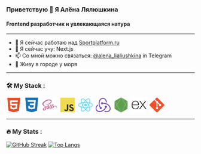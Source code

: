 ### Приветствую 👋 Я Алёна Лялюшкина
#### Frontend разработчик и увлекающаяся натура

---

- 🔭 Я сейчас работаю над [Sportplatform.ru](https://sportplatform.ru/) 
- 🌱 Я сейчас учу: Next.js
- 📫 Со мной можно связаться: [@alena_lialiushkina](https://t.me/alena_lialiushkina) in Telegram
- :whale2: Живу в городе у моря 

---

### :hammer_and_wrench: My Stack :

<div>
  <img src="https://github.com/devicons/devicon/blob/master/icons/html5/html5-plain.svg" title="HTML5" alt="HTML" width="40" height="40"/>&nbsp;
  <img src="https://github.com/devicons/devicon/blob/master/icons/css3/css3-plain.svg"  title="CSS3" alt="CSS" width="40" height="40"/>&nbsp;
  <img src="https://github.com/devicons/devicon/blob/master/icons/sass/sass-original.svg"  title="SASS" alt="SASS" width="40" height="40"/>&nbsp;
  <img src="https://github.com/devicons/devicon/blob/master/icons/javascript/javascript-original.svg" title="JavaScript" alt="JavaScript" width="40" height="40"/>&nbsp;
  <img src="https://github.com/devicons/devicon/blob/master/icons/react/react-original.svg" title="React" alt="React " width="40" height="40"/>&nbsp;
  <img src="https://github.com/devicons/devicon/blob/master/icons/redux/redux-original.svg" title="Redux" alt="Redux " width="40" height="40"/>&nbsp;
  <img src="https://github.com/devicons/devicon/blob/master/icons/nodejs/nodejs-plain.svg" title="NodeJS" alt="NodeJS" width="40" height="40"/>&nbsp;
  <img src="https://github.com/devicons/devicon/blob/master/icons/express/express-original.svg" title="Express" alt="Express" width="40" height="40"/>&nbsp;
  <img src="https://github.com/devicons/devicon/blob/master/icons/git/git-plain.svg" title="Git" **alt="Git" width="40" height="40"/>
</div>
    
---

### :fire: My Stats :
[![GitHub Streak](http://github-readme-streak-stats.herokuapp.com?user=abljava&theme=transparent&background=ffffff)](https://git.io/streak-stats)
[![Top Langs](https://github-readme-stats.vercel.app/api/top-langs/?username=abljava&layout=compact&theme=transparent)](https://github.com/anuraghazra/github-readme-stats)

<!--
**abljava/abljava** is a ✨ _special_ ✨ repository because its `README.md` (this file) appears on your GitHub profile.

Here are some ideas to get you started:

- 🔭 I’m currently working on ...
- 🌱 I’m currently learning ...
- 👯 I’m looking to collaborate on ...
- 🤔 I’m looking for help with ...
- 💬 Ask me about ...
- 📫 How to reach me: ...
- 😄 Pronouns: ...
- ⚡ Fun fact: ...
-->
